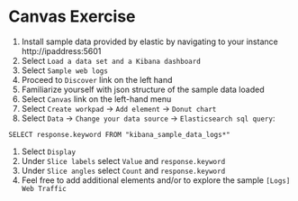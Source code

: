 # Canvas Exercise

1. Install sample data provided by elastic by navigating to your instance http://ipaddress:5601
1. Select `Load a data set and a Kibana dashboard`
1. Select `Sample web logs`
1. Proceed to `Discover` link on the left hand
1. Familiarize yourself with json structure of the sample data loaded
1. Select `Canvas` link on the left-hand menu
1. Select `Create workpad` -> `Add element` -> `Donut chart`
1. Select `Data` -> `Change your data source` -> `Elasticsearch sql query`:
```
SELECT response.keyword FROM "kibana_sample_data_logs*"
```
1. Select `Display`
1. Under `Slice labels` select `Value` and `response.keyword`
1. Under `Slice angles` select `Count` and `response.keyword`
1. Feel free to add additional elements and/or to explore the sample `[Logs] Web Traffic`
